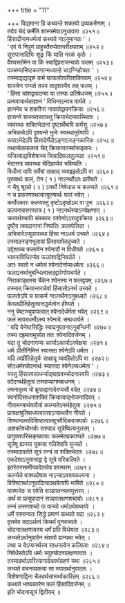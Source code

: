 +++
title = "11"

+++
विद्यमाना हि कथ्यन्ते शक्तयो द्रव्यकर्मणाम् ।  
तदेव चेदं कर्मेति शास्त्रमेवाऽनुधावता ॥२५१॥  
हिंसादीनामधर्मत्वं कथ्यते नाऽनुमानतः ’ ।  
‘ एवं ये निपुणं प्राहुस्तैरप्येतत्परीक्ष्यताम् ॥२५२॥  
सुरापानादिभिः शूद्रः किं याति नरकं कृतैः ।  
वैश्यस्तोमेन वा किं स्याद्विप्रराजन्ययोः फलम् ॥२५३॥  
पञ्चम्यामिष्टकरणान्मध्यान्हे चाऽग्निहोत्रतः ’ ।  
तस्माद्यद्यादृशं कर्म यत्फलोत्पत्तिशक्तिकम् ॥२५४॥  
शास्त्रेण गम्यते तस्य तादृशस्यैव तत् फलम् ।  
‘ हिंसा चांशद्वयादन्या या तस्याः प्रतिषेधजम् ॥२५५॥  
प्रत्यवायार्थताज्ञानं ’ विधिनाऽन्यत्र वार्यते ।  
ज्ञानमेव च शक्तीनां नावापोद्वापनक्रियाः ॥२५६॥  
ज्ञायन्ते शास्त्रतस्तास्तु क्रियाभेदव्यवस्थिताः ।  
व्यवस्थाः शक्तिभेदानां दृष्टार्थेष्वपि कर्मसु ॥२५७॥  
अभिन्नत्वेऽपि दृश्यन्ते भुजेः स्वस्थातुरेष्वपि ।  
रूपाऽभेदेऽपि हिंसादेर्भेदोऽङ्गाऽनङ्गकारितः ॥२५८॥  
तथाप्येकफलत्वं चेत् क्रियात्वात्सर्वसङ्करः ।  
यजित्वाद्यविशेषाच्च चित्रादिफलतुल्यता ॥२५९॥  
भेदात्तत्र व्यवस्था चेदिहाप्येवं भविष्यति ।  
विधीनां वापि सर्वेषां साक्षाद् व्यवहृइतोऽपि वा ॥२६०॥  
पुरुषार्थः फलं, तेन ( १ ) नाऽनर्थोऽतः प्रतीयते ।  
न चैषु श्रूयते ( २ ) ऽनर्थो निषेधान्न च कल्प्यते ॥२६१॥  
न च प्रकरणस्थत्वात्पुरुषार्थः फलं भवेत् ।  
कर्मोपकारः कल्प्यस्तु दृष्टोऽदृष्ठोऽथ वा पुनः ॥२६२॥  
कल्पनावसरस्तत्र ( १ ) नाऽनर्थस्याऽनपेक्षणात् ।  
क्रत्वर्थश्चापि संस्कारः पशोर्नाऽऽरादुपक्रिया ॥२६३॥  
दृष्टैव त्ववदानानां निष्पत्तिः क्रत्वपेत्तिता ।  
अभिचारेऽप्युपायस्था हिंसा नाऽधर्म उच्यते ॥२६४॥  
तस्मादनङ्गभूतायां हिंसायामेतदुच्यते ।  
उद्देशाच्च फलत्वेन श्येनादौ न विधीयते ॥२६५॥  
भावनाविधिरप्येव फलांशाद्विनिवर्तते ।  
अतः स्वतो न धर्मत्वं श्येनादेर्नाप्यधर्मता ॥२६६॥  
फलाऽनर्थानुबन्धित्वात्तद्द्वारेणोपचर्यते ।  
निराकाङ्क्षस्य चैकेन श्येनस्य न फलद्वयम् ॥२६७॥  
तस्मात् क्रियान्तरादेर्वा हिंसातोऽनर्थ उच्यते ।  
फलतोऽपि च यत्कर्म नाऽनर्थेनाऽनुबध्यते ॥२६८॥  
केवलप्रीतिहेतुत्वात्तद्धर्मत्वेन हीष्यते ।  
ननु चेष्टाभ्युपायत्वात् श्येनादेर्धर्मता भवेत् ॥२६९॥  
फलं तावदधर्मोऽस्य श्येनादेः सम्प्रधार्यते ।  
‘ यदि येनेष्टसिद्धिः स्यादनुष्ठानाऽनुबन्धिनी ॥२७०॥  
तस्य दह्र्मत्वमुच्येत ततः श्येनादिवर्जनम् ।  
यदा तु चोदनागम्यः कार्याऽकार्याऽनपेक्षया ॥२७१॥  
धर्मः प्रीतीनिमित्तं स्यात्तदा श्येनेऽपि धर्मता ।  
यदि त्वप्रीतिहेतुर्यः साक्षादू व्यवहितोऽपि वा ॥२७२॥  
सोऽधर्मश्चोदनार्थः स्यात्तदा श्येनेऽप्यधर्मता ’ ।  
यस्तु हिंसात्वसाधर्म्याद्बाह्यवच्चोदनास्वपि ॥२७३॥  
वदेदनर्थहेतुत्वं तस्याप्यागमबाधनम् ।  
तमनादृत्य यो ब्रूयाद्यागादेरप्यसौ वदेत् ॥२७४॥  
स्वर्गादिसाधनाशक्तिं क्रियात्वाद्भोजनादिवत् ।  
गीतामन्त्रार्थवादैर्या कल्प्यतेऽनर्थहेतुता ॥२७५॥  
प्रत्यक्षश्रुतिबाध्यत्वात्साऽन्यार्थ्त्वेन नीयते ।  
शिष्यान्प्रत्यविशिष्टत्वात्सूत्रवैदिकवाक्ययोः ॥२७६॥  
अशक्तेश्चोभयोः साम्पान्न सूत्रेष्वित्यनुत्तरम् ।  
प्रागुक्तपरिसङ्ख्यायाः फलमेतप्रकाश्यते ॥२७७॥  
सूत्रेषु ह्यनया युक्त्या गतिरेषापि युज्यते ।  
तस्मादावर्तते सूत्रं तन्त्रं वा शक्तिभेदतः ॥२७८॥  
एकदेशाऽनुमानाद्वा द्वे सूत्रे परिकल्पिते ।  
इतरेतरसामीप्यादेतावेव परस्परम् ॥२७९॥  
कल्प्येते वाक्यदोषाय नाऽन्याऽवयवकल्पना ।  
विशिष्टार्थाऽनुवादित्वादथवेत्यपि भाषिते ॥२८०॥  
वाक्यभेदः स एवेति सञ्ज्ञातन्त्रत्वमुत्तरम् ।  
अर्थं वा प्रत्युपादानं सञ्ज्ञालक्षणशब्दयोः ॥२८१॥  
तन्त्रं लत्तणशब्दो वा वाच्यो धर्माऽर्थशब्दयोः ।  
धर्मे सामान्यतः सिद्धे प्रमाणं कथ्यते यदा ॥२८२॥  
वृत्तमेव तदाऽर्थत्वं किमर्थं पुनरुच्यते ।  
चोदनालक्षणत्वस्य धर्मं प्रति विधेयता ॥२८३॥  
लभ्यतेऽर्थानुवादेन संशयो ह्यन्यथा भवेत् ।  
तथा च येऽप्यनर्थस्य साधनत्वेन कल्पिताः ॥२८४॥  
निषेधैस्तेऽपि धर्माः स्युश्चोदनालक्षणत्वतः ।  
तस्मादर्थाऽपरित्यागादेकार्थग्रहणं यथा ॥२८५॥  
लभ्यते वचनव्यक्त्या सा स्यादर्थानुवादतः ।  
विशेषणाद्विना चैतदर्थसामर्थ्यकारितम् ॥२८६॥  
कथ्यते भाष्यकारेण फलं हिंसादिवर्जनम् ॥  
इति चोदनासूत्रं द्वितीयम् ॥  
    
